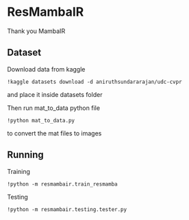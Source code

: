 # ResMambaIR
Thank you MambaIR

## Dataset
Download data from kaggle
```
!kaggle datasets download -d aniruthsundararajan/udc-cvpr
```
and place it inside datasets folder

Then run mat_to_data python file
```
!python mat_to_data.py
```
to convert the mat files to images

## Running

Training
```
!python -m resmambair.train_resmamba
```

Testing
```
!python -m resmambair.testing.tester.py
```
